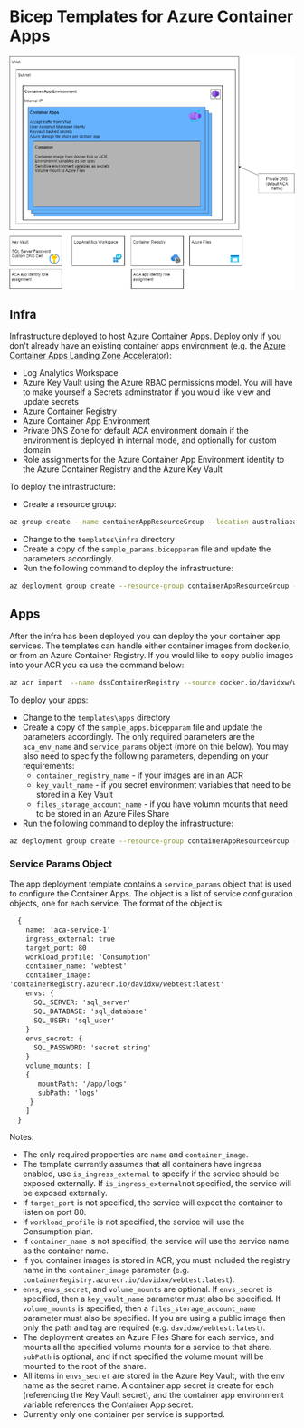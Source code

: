 # Bicep Templates for Azure Container Apps

![Overview diagram](./docs/overview.png)

## Infra

Infrastructure deployed to host Azure Container Apps. Deploy only if you don't already have an existing container apps environment (e.g. the [Azure Container Apps Landing Zone Accelerator](https://github.com/Azure/aca-landing-zone-accelerator)):

* Log Analytics Workspace
* Azure Key Vault using the Azure RBAC permissions model. You will have to make yourself a Secrets adminstrator if you would like view and update secrets 
* Azure Container Registry
* Azure Container App Environment
* Private DNS Zone for default ACA environment domain if the environment is deployed in internal mode, and optionally for custom domain
* Role assignments for the Azure Container App Environment identity to the Azure Container Registry and the Azure Key Vault

To deploy the infrastructure:

* Create a resource group:

```bash
az group create --name containerAppResourceGroup --location australiaeast
```
* Change to the `templates\infra`  directory 
* Create a copy of the `sample_params.bicepparam` file and update the parameters accordingly.
* Run the following command to deploy the infrastructure:

```bash
az deployment group create --resource-group containerAppResourceGroup --parameters ./your_params.bicepparam
```

## Apps

After the infra has been deployed you can deploy the your container app services.  The templates can handle either container images from docker.io, or from an Azure Container Registry.  If you would like to copy public images into your ACR you ca use the command below:

```bash
az acr import  --name dssContainerRegistry --source docker.io/davidxw/webtest:latest  --image davidxw/webtest:latest
```
To deploy your apps:

* Change to the `templates\apps`  directory 
* Create a copy of the `sample_apps.bicepparam` file and update the parameters accordingly. The only required parameters are the `aca_env_name` and `service_params` object (more on thie below). You may also need to specify the following parameters, depending on your requirements:
  * `container_registry_name` - if your images are in an ACR
  * `key_vault_name` - if you secret environment variables that need to be stored in a Key Vault
  * `files_storage_account_name` - if you have volumn mounts that need to be stored in an Azure Files Share
* Run the following command to deploy the infrastructure:

```bash
az deployment group create --resource-group containerAppResourceGroup --parameters ./your_apps.bicepparam
```

### Service Params Object

The app deployment template contains a `service_params` object that is used to configure the Container Apps. The object is a list of service configuration objects, one for each service. The format of the object is:

```bicep
  {
    name: 'aca-service-1'
    ingress_external: true
    target_port: 80
    workload_profile: 'Consumption'
    container_name: 'webtest'
    container_image: 'containerRegistry.azurecr.io/davidxw/webtest:latest'
    envs: {
      SQL_SERVER: 'sql_server'
      SQL_DATABASE: 'sql_database'
      SQL_USER: 'sql_user'
    }
    envs_secret: {
      SQL_PASSWORD: 'secret string'
    }
    volume_mounts: [
    {
       mountPath: '/app/logs'
       subPath: 'logs'
     }
    ]
  }
```

Notes:

* The only required propperties are `name` and `container_image`.
* The template currently assumes that all containers have ingress enabled, use `is_ingress_external` to specify if the service should be exposed externally. If `is_ingress_external`not specified, the service will be exposed externally.
* If `target_port` is not specified, the service will expect the container to listen on port 80.
* If `workload_profile` is not specified, the service will use the Consumption plan.
* If `container_name` is not specified, the service will use the service name as the container name.
* If you container images is stored in ACR, you must included the registry name in the `container_image` parameter (e.g. `containerRegistry.azurecr.io/davidxw/webtest:latest`).
* `envs`, `envs_secret`, and `volume_mounts` are optional. If `envs_secret` is specified, then a `key_vault_name` parameter must also be specified. If `volume_mounts` is specified, then a `files_storage_account_name` parameter must also be specified. If you are using a public image then only the path and tag are required (e.g. `davidxw/webtest:latest`).
* The deployment creates an Azure Files Share for each service, and mounts all the specified volume mounts for a service to that share. `subPath` is optional, and if not specified the volume mount will be mounted to the root of the share.
* All items in `envs_secret` are stored in the Azure Key Vault, with the env name as the secret name. A container app secret is create for each (referencing the Key Vault secret), and the container app environment variable references the Container App secret.
* Currently only one container per service is supported.